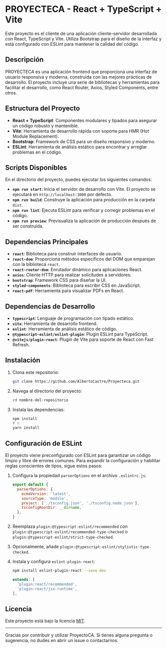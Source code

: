 # PROYECTECA - React + TypeScript + Vite

Este proyecto es el cliente de una aplicación cliente-servidor desarrollada con React, TypeScript y Vite. Utiliza Bootstrap para el diseño de la interfaz y está configurado con ESLint para mantener la calidad del código.

## Descripción

PROYECTECA es una aplicación frontend que proporciona una interfaz de usuario responsiva y moderna, construida con las mejores prácticas de desarrollo. El proyecto incluye una serie de bibliotecas y herramientas para facilitar el desarrollo, como React Router, Axios, Styled Components, entre otros.

## Estructura del Proyecto

- **React + TypeScript**: Componentes modulares y tipados para asegurar un código robusto y mantenible.
- **Vite**: Herramienta de desarrollo rápida con soporte para HMR (Hot Module Replacement).
- **Bootstrap**: Framework de CSS para un diseño responsivo y moderno.
- **ESLint**: Herramienta de análisis estático para encontrar y arreglar problemas en el código.

## Scripts Disponibles

En el directorio del proyecto, puedes ejecutar los siguientes comandos:

- **`npm run start`**: Inicia el servidor de desarrollo con Vite. El proyecto se ejecutará en `http://localhost:3000` por defecto.
- **`npm run build`**: Construye la aplicación para producción en la carpeta `dist`.
- **`npm run lint`**: Ejecuta ESLint para verificar y corregir problemas en el código.
- **`npm run preview`**: Previsualiza la aplicación de producción después de ser construida.

## Dependencias Principales

- **`react`**: Biblioteca para construir interfaces de usuario.
- **`react-dom`**: Proporciona métodos específicos del DOM que emparejan con la biblioteca `react`.
- **`react-router-dom`**: Enrutador dinámico para aplicaciones React.
- **`axios`**: Cliente HTTP para realizar solicitudes a servidores.
- **`bootstrap`**: Framework CSS para diseñar la UI.
- **`styled-components`**: Biblioteca para escribir CSS en JavaScript.
- **`react-pdf`**: Herramienta para visualizar PDFs en React.


## Dependencias de Desarrollo

- **`typescript`**: Lenguaje de programación con tipado estático.
- **`vite`**: Herramienta de desarrollo frontend.
- **`eslint`**: Herramienta de análisis estático de código.
- **`@typescript-eslint/eslint-plugin`**: Plugin ESLint para TypeScript.
- **`@vitejs/plugin-react`**: Plugin de Vite para soporte de React con Fast Refresh.

## Instalación

1. Clona este repositorio:
    ```bash
    git clone https://github.com/AlbertoCastre/Proyecteca.git
    ```

2. Navega al directorio del proyecto:
    ```bash
    cd nombre-del-repositorio
    ```

3. Instala las dependencias:
    ```bash
    npm install
    # o
    yarn install
    ```

## Configuración de ESLint

El proyecto viene preconfigurado con ESLint para garantizar un código limpio y libre de errores comunes. Para expandir la configuración y habilitar reglas conscientes de tipos, sigue estos pasos:

1. Configura la propiedad `parserOptions` en el archivo `.eslintrc.js`:

    ```js
    export default {
      parserOptions: {
        ecmaVersion: 'latest',
        sourceType: 'module',
        project: ['./tsconfig.json', './tsconfig.node.json'],
        tsconfigRootDir: __dirname,
      },
    }
    ```

2. Reemplaza `plugin:@typescript-eslint/recommended` con `plugin:@typescript-eslint/recommended-type-checked` o `plugin:@typescript-eslint/strict-type-checked`.

3. Opcionalmente, añade `plugin:@typescript-eslint/stylistic-type-checked`.

4. Instala y configura `eslint-plugin-react`:

    ```bash
    npm install eslint-plugin-react --save-dev
    ```

    ```js
    extends: [
      'plugin:react/recommended',
      'plugin:react/jsx-runtime',
    ],
    ```

## Licencia

Este proyecto está bajo la licencia [MIT](./LICENSE).

---

Gracias por contribuir y utilizar ProyectoCA. Si tienes alguna pregunta o sugerencia, no dudes en abrir un issue o contactarnos.
